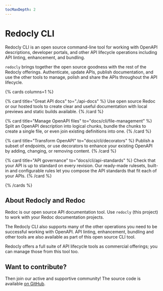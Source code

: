 ```yaml
---
tocMaxDepth: 2
---
```


# Redocly CLI

Redocly CLI is an open source command-line tool for working with OpenAPI descriptions, developer portals, and other API lifecycle operations including API linting, enhancement, and bundling.

`redocly` brings together the open source goodness with the rest of the Redocly offerings.
Authenticate, update APIs, publish documentation, and use the other tools to manage, polish and share the APIs throughout the API lifecycle.

{% cards columns=1 %}

  {% card
    title="Great API docs"
    to="./api-docs"
  %}
    Use open source Redoc or our hosted tools to create clear and useful documentation with local previews and static builds available.
  {% /card %}
  
  {% card
    title="Manage OpenAPI files"
    to="docs/cli/file-management"
  %}
    Split an OpenAPI description into logical chunks, bundle the chunks to create a single file, or even join existing definitions into one.
  {% /card %}

  {% card
    title="Transform OpenAPI"
    to="docs/cli/decorators"
  %}
    Publish a subset of endpoints, or use decorators to enhance your existing OpenAPI by adding, changing, or removing content.
  {% /card %}

  {% card title="API governance"
    to="docs/cli/api-standards"
  %}
    Check that your API is up to standard on every revision. Our ready-made rulesets, built-in and configurable rules let you compose the API standards that fit each of your APIs.
  {% /card %}

{% /cards %}

## About Redocly and Redoc

Redoc is our open source API documentation tool. Use `redocly` (this project) to work with your Redoc documentation projects.

The Redocly CLI also supports many of the other operations you need to be successful working with OpenAPI. API linting, enhancement, bundling and other tools are also available as part of this open source CLI tool.

Redocly offers a full suite of API lifecycle tools as commercial offerings; you can manage those from this tool too.

## Want to contribute?

Then join our active and supportive community! The source code is available [on GitHub](https://github.com/Redocly/redocly-cli).
